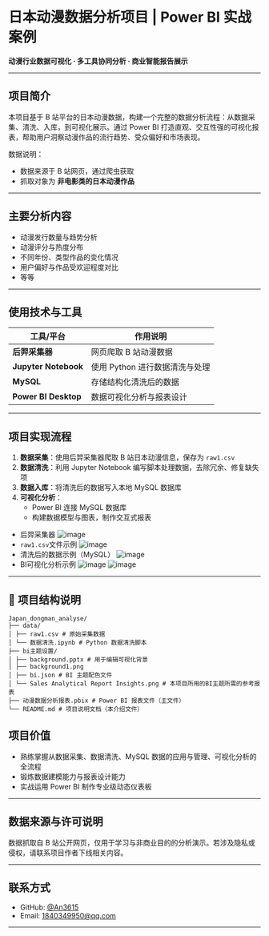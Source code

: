 # 日本动漫数据分析项目 | Power BI 实战案例

**动漫行业数据可视化 · 多工具协同分析 · 商业智能报告展示**

---

## 项目简介

本项目基于 B 站平台的日本动漫数据，构建一个完整的数据分析流程：从数据采集、清洗、入库，到可视化展示。通过 Power BI 打造直观、交互性强的可视化报表，帮助用户洞察动漫作品的流行趋势、受众偏好和市场表现。

数据说明：  
- 数据来源于 B 站网页，通过爬虫获取
- 抓取对象为 **非电影类的日本动漫作品**

---

## 主要分析内容

- 动漫发行数量与趋势分析  
- 动漫评分与热度分布  
- 不同年份、类型作品的变化情况  
- 用户偏好与作品受欢迎程度对比
- 等等  

---

## 使用技术与工具

| 工具/平台         | 作用说明                     |
|------------------|------------------------------|
| **后羿采集器**       | 网页爬取 B 站动漫数据             |
| **Jupyter Notebook** | 使用 Python 进行数据清洗与处理     |
| **MySQL**         | 存储结构化清洗后的数据           |
| **Power BI Desktop** | 数据可视化分析与报表设计         |

---

## 项目实现流程

1. **数据采集**：使用后羿采集器爬取 B 站日本动漫信息，保存为 `raw1.csv`
2. **数据清洗**：利用 Jupyter Notebook 编写脚本处理数据，去除冗余、修复缺失项
3. **数据入库**：将清洗后的数据写入本地 MySQL 数据库
4. **可视化分析**：
   - Power BI 连接 MySQL 数据库
   - 构建数据模型与图表，制作交互式报表

- 后羿采集器
![image](https://github.com/user-attachments/assets/258e82d0-cea3-45fc-9f6f-8da2f96e149d)
- `raw1.csv`文件示例
![image](https://github.com/user-attachments/assets/b1135fe0-26a3-4f1e-9891-ff97951d550b)
- 清洗后的数据示例（MySQL）
![image](https://github.com/user-attachments/assets/ecebb2af-bd2f-4368-8d47-6e4362998f8b)
- BI可视化分析示例
![image](https://github.com/user-attachments/assets/e8e38b78-3e96-4a9e-a994-10ae746a1f38)
![image](https://github.com/user-attachments/assets/1c7bbf3c-4305-4b4a-acfb-92daa8c8b0c9)

---

## 📁 项目结构说明

```text
Japan_dongman_analyse/
├── data/
│ ├── raw1.csv # 原始采集数据
│ └── 数据清洗.ipynb # Python 数据清洗脚本
├── bi主题设置/
│ ├── background.pptx # 用于编辑可视化背景
│ ├── background1.png
│ ├── bi.json # BI 主题配色文件
│ └── Sales Analytical Report Insights.png # 本项目所用的BI主题所需的参考报表
├── 动漫数据分析报表.pbix # Power BI 报表文件（主文件）
└── README.md # 项目说明文档（本介绍文件）
```

## 项目价值

- 熟练掌握从数据采集、数据清洗、MySQL 数据的应用与管理、可视化分析的全流程
- 锻炼数据建模能力与报表设计能力
- 实战运用 Power BI 制作专业级动态仪表板

---

## 数据来源与许可说明

数据抓取自 B 站公开网页，仅用于学习与非商业目的的分析演示。若涉及隐私或侵权，请联系项目作者下线相关内容。

---

## 联系方式

- GitHub: [@An3615](https://github.com/An3615)
- Email: 1840349950@qq.com

---
